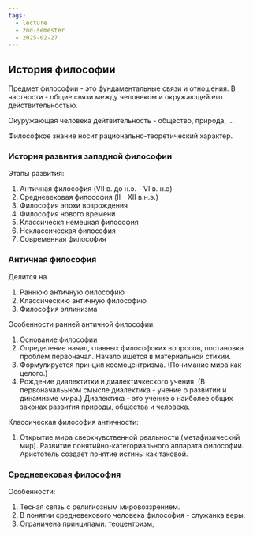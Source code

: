 ```yaml
---
tags:
  - lecture
  - 2nd-semester
  - 2025-02-27
---
```

## История философии

Предмет философии - это фундаментальные связи и отношения. В частности - общие связи между человеком и окружающей его действительностью.

Окуружающая человека дейтвительность - общество, природа, ...

Философкое знание носит рационально-теоретический характер.

### История развития западной философии

Этапы развития:
1. Античная философия (VII в. до н.э. - VI в. н.э)
2. Средневековая философия (II - XII в.н.э.)
3. Философия эпохи возрождения
4. Философия нового времени
5. Классическя немецкая философия
6. Неклассическая философия
7. Современная философия

### Античная философия

Делится на 
1. Раннюю античную философию
2. Классическию античную философию
3. Философия эллинизма

Особенности ранней античной философии: 
1. Основание философии
2. Определение начал, главных философских вопросов, постановка проблем первоначал. Начало ищется в материальной стихии.
3. Формулируется принцип космоцентризма. (Понимание мира как целого.)
4. Рождение диалектитки и диалектичкеского учения. (В первоначалььном смысле диалектика - учение о развитии и динамизме мира.) Диалектика - это учение о наиболее общих законах развития природы, общества и человека.

Классическая философия античности:
1. Открытие мира сверхчувственной реальности (метафизический мир). Развитие понятийно-категориального аппарата философии. Аристотель создает понятие истины как таковой.

### Средневековая философия

Особенности:
1. Тесная связь с религиозным мировоззрением.
2. В понятии средневекового человека философия - служанка веры.
3. Ограничена принципами: теоцентризм, 